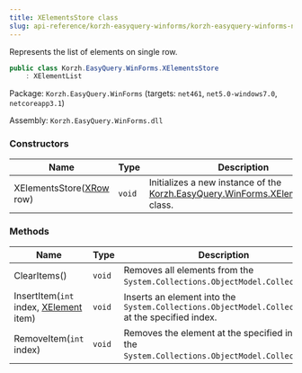 ```yaml
---
title: XElementsStore class
slug: api-reference/korzh-easyquery-winforms/korzh-easyquery-winforms-namespace/xelementsstore-class
---
```

Represents the list of elements on single row.
```csharp
public class Korzh.EasyQuery.WinForms.XElementsStore
    : XElementList

```
Package: `Korzh.EasyQuery.WinForms` (targets: `net461`, `net5.0-windows7.0`, `netcoreapp3.1`)

Assembly: `Korzh.EasyQuery.WinForms.dll`

### Constructors

| Name | Type | Description | 
| --- | --- | --- | 
| XElementsStore([XRow](/api-reference/korzh-easyquery-winforms/korzh-easyquery-winforms-namespace/xrow-class) row) | `void` | Initializes a new instance of the [Korzh.EasyQuery.WinForms.XElementsStore](/api-reference/korzh-easyquery-winforms/korzh-easyquery-winforms-namespace/xelementsstore-class) class. | 


### Methods

| Name | Type | Description | 
| --- | --- | --- | 
| ClearItems() | `void` | Removes all elements from the `System.Collections.ObjectModel.Collection'1`. | 
| InsertItem(`int` index, [XElement](/api-reference/korzh-easyquery-winforms/korzh-easyquery-winforms-namespace/xelement-class) item) | `void` | Inserts an element into the `System.Collections.ObjectModel.Collection'1` at the specified index. | 
| RemoveItem(`int` index) | `void` | Removes the element at the specified index of the `System.Collections.ObjectModel.Collection'1`. |